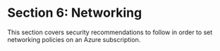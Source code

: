 # Section 6: Networking

This section covers security recommendations to follow in order to set networking policies on an Azure subscription.